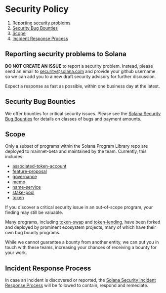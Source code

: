 # Security Policy

1. [Reporting security problems](#reporting)
1. [Security Bug Bounties](#bounty)
1. [Scope](#scope)
1. [Incident Response Process](#process)

<a name="reporting"></a>
## Reporting security problems to Solana

**DO NOT CREATE AN ISSUE** to report a security problem. Instead, please send an
email to security@solana.com and provide your github username so we can add you
to a new draft security advisory for further discussion.

Expect a response as fast as possible, within one business day at the latest.

<a name="bounty"></a>
## Security Bug Bounties
We offer bounties for critical security issues. Please see the
[Solana Security Bug Bounties](https://github.com/solana-labs/solana/security/policy#security-bug-bounties)
for details on classes of bugs and payment amounts.

<a name="scope"></a>
## Scope

Only a subset of programs within the Solana Program Library repo are deployed to
mainnet-beta and maintained by the team. Currently, this includes:

* [associated-token-account](https://github.com/solana-labs/solana-program-library/tree/master/associated-token-account/program)
* [feature-proposal](https://github.com/solana-labs/solana-program-library/tree/master/feature-proposal/program)
* [governance](https://github.com/solana-labs/solana-program-library/tree/master/governance/program)
* [memo](https://github.com/solana-labs/solana-program-library/tree/master/memo/program)
* [name-service](https://github.com/solana-labs/solana-program-library/tree/master/name-service/program)
* [stake-pool](https://github.com/solana-labs/solana-program-library/tree/master/stake-pool/program)
* [token](https://github.com/solana-labs/solana-program-library/tree/master/token/program)

If you discover a critical security issue in an out-of-scope program, your finding
may still be valuable.

Many programs, including
[token-swap](https://github.com/solana-labs/solana-program-library/tree/master/token-swap/program)
and [token-lending](https://github.com/solana-labs/solana-program-library/tree/master/token-lending/program),
have been forked and deployed by prominent ecosystem projects, many of which
have their own bug bounty programs.

While we cannot guarantee a bounty from another entity, we can put you in touch
with these teams, increasing your chances of receiving a bounty for your work.

<a name="process"></a>
## Incident Response Process

In case an incident is discovered or reported, the
[Solana Security Incident Response Process](https://github.com/solana-labs/solana/security/policy#incident-response-process)
will be followed to contain, respond and remediate. 
